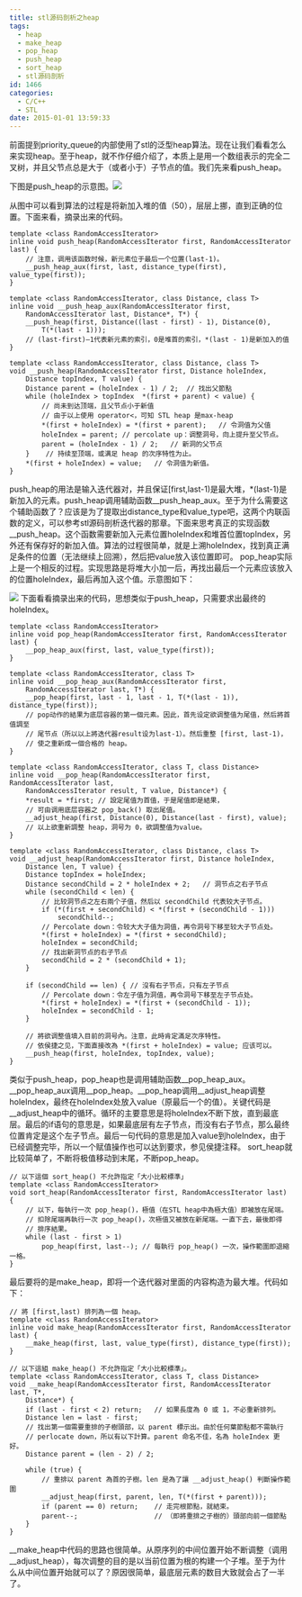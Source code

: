 ```yaml
---
title: stl源码剖析之heap
tags:
  - heap
  - make_heap
  - pop_heap
  - push_heap
  - sort_heap
  - stl源码剖析
id: 1466
categories:
  - C/C++
  - STL
date: 2015-01-01 13:59:33
---
```


前面提到priority_queue的内部使用了stl的泛型heap算法。现在让我们看看怎么来实现heap。至于heap，就不作仔细介绍了，本质上是用一个数组表示的完全二叉树，并且父节点总是大于（或者小于）子节点的值。我们先来看push_heap。

下图是push_heap的示意图。![](https://c2.staticflickr.com/8/7396/26842499204_ef7d51fc09_o.png)



从图中可以看到算法的过程是将新加入堆的值（50），层层上挪，直到正确的位置。下面来看，摘录出来的代码。

``` stylus
template <class RandomAccessIterator>
inline void push_heap(RandomAccessIterator first, RandomAccessIterator last) {
    // 注意，调用该函数时候，新元素位于最后一个位置(last-1)。
    __push_heap_aux(first, last, distance_type(first), value_type(first));
}

template <class RandomAccessIterator, class Distance, class T>
inline void __push_heap_aux(RandomAccessIterator first,
    RandomAccessIterator last, Distance*, T*) {
    __push_heap(first, Distance((last - first) - 1), Distance(0),
        T(*(last - 1)));
    // (last-first)–1代表新元素的索引，0是堆首的索引，*(last - 1)是新加入的值
}

template <class RandomAccessIterator, class Distance, class T>
void __push_heap(RandomAccessIterator first, Distance holeIndex,
    Distance topIndex, T value) {
    Distance parent = (holeIndex - 1) / 2;  // 找出父節點
    while (holeIndex > topIndex  *(first + parent) < value) {
        // 尚未到达顶端，且父节点小于新值
        // 由于以上使用 operator<，可知 STL heap 是max-heap
        *(first + holeIndex) = *(first + parent);   // 令洞值为父值
        holeIndex = parent; // percolate up：调整洞号，向上提升至父节点。
        parent = (holeIndex - 1) / 2;   // 新洞的父节点
    }    // 持续至顶端，或满足 heap 的次序特性为止。
    *(first + holeIndex) = value;   // 令洞值为新值。
}
```

push_heap的用法是输入迭代器对，并且保证[first,last-1)是最大堆，*(last-1)是新加入的元素。push_heap调用辅助函数__push_heap_aux。至于为什么需要这个辅助函数了？应该是为了提取出distance_type和value_type吧，这两个内联函数的定义，可以参考stl源码剖析迭代器的那章。下面来思考真正的实现函数__push_heap。这个函数需要新加入元素位置holeIndex和堆首位置topIndex，另外还有保存好的新加入值。算法的过程很简单，就是上溯holeIndex，找到真正满足条件的位置（无法继续上回溯），然后把value放入该位置即可。
pop_heap实际上是一个相反的过程。实现思路是将堆大小加一后，再找出最后一个元素应该放入的位置holeIndex，最后再加入这个值。示意图如下：

![](https://c2.staticflickr.com/8/7380/27175417620_82251818fc_o.png)
下面看看摘录出来的代码，思想类似于push_heap，只需要求出最终的holeIndex。

``` stylus
template <class RandomAccessIterator>
inline void pop_heap(RandomAccessIterator first, RandomAccessIterator last) {
    __pop_heap_aux(first, last, value_type(first));
}

template <class RandomAccessIterator, class T>
inline void __pop_heap_aux(RandomAccessIterator first,
    RandomAccessIterator last, T*) {
    __pop_heap(first, last - 1, last - 1, T(*(last - 1)), distance_type(first));
    // pop动作的結果为底层容器的第一個元素。因此，首先设定欲调整值为尾值，然后將首值調至 
    // 尾节点（所以以上將迭代器result设为last-1）。然后重整 [first, last-1)，
    // 使之重新成一個合格的 heap。
}

template <class RandomAccessIterator, class T, class Distance>
inline void __pop_heap(RandomAccessIterator first, RandomAccessIterator last,
    RandomAccessIterator result, T value, Distance*) {
    *result = *first; // 設定尾值为首值，于是尾值即是結果，
    // 可由调用底层容器之 pop_back() 取出尾值。
    __adjust_heap(first, Distance(0), Distance(last - first), value);
    // 以上欲重新調整 heap，洞号为 0，欲調整值为value。
}

template <class RandomAccessIterator, class Distance, class T>
void __adjust_heap(RandomAccessIterator first, Distance holeIndex,
    Distance len, T value) {
    Distance topIndex = holeIndex;
    Distance secondChild = 2 * holeIndex + 2;   // 洞节点之右子节点
    while (secondChild < len) {
        // 比较洞节点之左右兩个子值，然后以 secondChild 代表较大子节点。
        if (*(first + secondChild) < *(first + (secondChild - 1)))
            secondChild--;
        // Percolate down：令较大大子值为洞值，再令洞号下移至较大子节点处。
        *(first + holeIndex) = *(first + secondChild);
        holeIndex = secondChild;
        // 找出新洞节点的右子节点
        secondChild = 2 * (secondChild + 1);
    }

    if (secondChild == len) { // 沒有右子节点，只有左子节点
        // Percolate down：令左子值为洞值，再令洞号下移至左子节点处。
        *(first + holeIndex) = *(first + (secondChild - 1));
        holeIndex = secondChild - 1;
    }

    // 將欲调整值填入目前的洞号內。注意，此時肯定滿足次序特性。
    // 依侯捷之见，下面直接改為 *(first + holeIndex) = value; 应该可以。
    __push_heap(first, holeIndex, topIndex, value);
}
```

类似于push_heap，pop_heap也是调用辅助函数__pop_heap_aux。__pop_heap_aux调用__pop_heap。__pop_heap调用__adjust_heap调整holeIndex，最终在holeIndex处放入value（原最后一个的值）。关键代码是__adjust_heap中的循环。循环的主要意思是将holeIndex不断下放，直到最底层。最后的if语句的意思是，如果最底层有左子节点，而没有右子节点，那么最终位置肯定是这个左子节点。最后一句代码的意思是加入value到holeIndex，由于已经调整完毕，所以一个赋值操作也可以达到要求，参见侯捷注释。
sort_heap就比较简单了，不断将极值移动到末尾，不断pop_heap。

``` stylus
// 以下這個 sort_heap() 不允許指定「大小比較標準」
template <class RandomAccessIterator>
void sort_heap(RandomAccessIterator first, RandomAccessIterator last) {
    // 以下，每執行一次 pop_heap()，極值（在STL heap中為極大值）即被放在尾端。
    // 扣除尾端再執行一次 pop_heap()，次極值又被放在新尾端。一直下去，最後即得
    // 排序結果。
    while (last - first > 1)
        pop_heap(first, last--); // 每執行 pop_heap() 一次，操作範圍即退縮一格。
}
```

最后要将的是make_heap，即将一个迭代器对里面的内容构造为最大堆。代码如下：

``` stylus
// 將 [first,last) 排列為一個 heap。
template <class RandomAccessIterator>
inline void make_heap(RandomAccessIterator first, RandomAccessIterator last) {
    __make_heap(first, last, value_type(first), distance_type(first));
}

// 以下這組 make_heap() 不允許指定「大小比較標準」。
template <class RandomAccessIterator, class T, class Distance>
void __make_heap(RandomAccessIterator first, RandomAccessIterator last, T*,
    Distance*) {
    if (last - first < 2) return;   // 如果長度為 0 或 1，不必重新排列。
    Distance len = last - first;
    // 找出第一個需要重排的子樹頭部，以 parent 標示出。由於任何葉節點都不需執行 
    // perlocate down，所以有以下計算。parent 命名不佳，名為 holeIndex 更好。
    Distance parent = (len - 2) / 2;

    while (true) {
        // 重排以 parent 為首的子樹。len 是為了讓 __adjust_heap() 判斷操作範圍
        __adjust_heap(first, parent, len, T(*(first + parent)));
        if (parent == 0) return;    // 走完根節點，就結束。
        parent--;                   // （即將重排之子樹的）頭部向前一個節點
    }
}
```

__make_heap中代码的思路也很简单。从原序列的中间位置开始不断调整（调用__adjust_heap），每次调整的目的是以当前位置为根的构建一个子堆。至于为什么从中间位置开始就可以了？原因很简单，最底层元素的数目大致就会占了一半了。